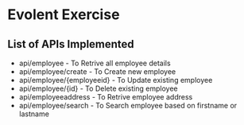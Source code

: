 # Evolent Exercise
## List of APIs Implemented
 - api/employee - To Retrive all employee details
 - api/employee/create - To Create new employee
 - api/employee/{employeeid} - To Update existing employee
 - api/employee/{id} - To Delete existing employee
 - api/employeeaddress - To Retrive employee address
 - api/employee/search - To Search employee based on firstname or lastname
